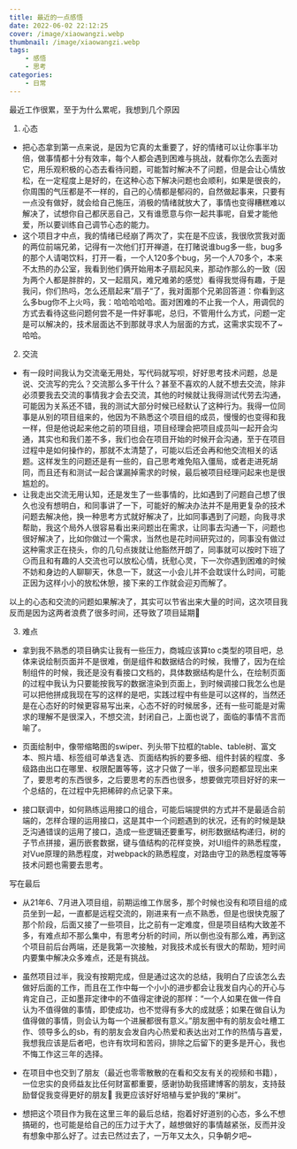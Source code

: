 ```yaml
---
title: 最近的一点感悟
date: 2022-06-02 22:12:25
cover: /image/xiaowangzi.webp
thumbnail: /image/xiaowangzi.webp
tags:
    - 感悟
    - 思考
categories:
    - 日常
---
```

最近工作很累，至于为什么累呢，我想到几个原因
<!--more-->
1. 心态

* 把心态拿到第一点来说，是因为它真的太重要了，好的情绪可以让你事半功倍，做事情都十分有效率，每个人都会遇到困难与挑战，就看你怎么去面对它，用乐观积极的心态去看待问题，可能暂时解决不了问题，但是会让心情放松，在一定程度上是好的，在这种心态下解决问题也会顺利，如果是很丧的，你周围的气压都是不一样的，自己的心情都是郁闷的，自然做起事来，只要有一点没有做好，就会给自己施压，消极的情绪就放大了，事情也变得糟糕难以解决了，试想你自己都厌恶自己，又有谁愿意与你一起共事呢，自爱才能他爱，所以要训练自己调节心态的能力。
* 这个项目才中点，我的情绪已经崩了两次了，实在是不应该，我很欣赏我对面的两位前端兄弟，记得有一次他们打开禅道，在打赌说谁bug多一些，bug多的那个人请喝饮料，打开一看，一个人120多个bug，另一个人70多个，本来不太热的办公室，我看到他们俩开始用本子扇起风来，那动作那么的一致（因为两个人都是胖胖的，又一起扇风，难兄难弟的感觉）看得我觉得有趣，于是我问，你们热吗，怎么还扇起来”扇子“了，我对面那个兄弟回答道：你看到这么多bug你不上火吗，我：哈哈哈哈哈。面对困难的不止我一个人，用调侃的方式去看待这些问题何尝不是一件好事呢，总归，不管用什么方式，问题一定是可以解决的，技术层面达不到那就寻求人为层面的方式，这需求实现不了~哈哈。

2. 交流

* 有一段时间我认为交流毫无用处，写代码就写呗，好好思考技术问题，总是说、交流写的完么？交流那么多干什么？甚至不喜欢的人就不想去交流，除非必须要我去交流的事情我才会去交流，其他的时候就让我得测试代劳去沟通，可能因为关系还不错，我的测试大部分时候已经默认了这种行为。我得一位同事是从别的项目组来的，他因为不熟悉这个项目组的成员，慢慢的也变得和我一样，但是他说起来他之前的项目组，项目经理会把项目成员叫一起开会沟通，其实也和我们差不多，我们也会在项目开始的时候开会沟通，至于在项目过程中是如何操作的，那就不太清楚了，可能以后还会再和他交流相关的话题。这样发生的问题还是有一些的，自己思考难免陷入僵局，或者走进死胡同，而且还有和测试一起合谋漏掉需求的时候，最后被项目经理问起来也是很尴尬的。
* 让我走出交流无用认知，还是发生了一些事情的，比如遇到了问题自己想了很久也没有想明白，和同事讲了一下，可能好的解决办法并不是用更复杂的技术问题去解决他，换一种思考方式就好解决了，比如同事遇到了问题，向我寻求帮助，我这个局外人很容易看出来问题出在需求，让同事去沟通一下，问题也很好解决了，比如你做过一个需求，当然也是花时间研究过的，同事没有做过这种需求正在挠头，你的几句点拨就让他豁然开朗了，同事就可以按时下班了😏而且和有趣的人交流也可以放松心情，抚慰心灵，下一次你遇到困难的时候不妨和身边的人聊聊天，休息一下，就这一小会儿并不会耽误什么时间，可能正因为这样小小的放松休憩，接下来的工作就会迎刃而解了。

以上的心态和交流的问题如果解决了，其实可以节省出来大量的时间，这次项目我反而是因为这两者浪费了很多时间，还导致了项目延期🤭

3. 难点

* 拿到我不熟悉的项目确实让我有一些压力，商城应该算to c类型的项目吧，总体来说绘制页面并不是很难，倒是组件和数据结合的时候，我懵了，因为在绘制组件的时候，我还是没有看接口文档的，具体数据结构是什么，在绘制页面的过程中我认为只要能按我写的数据渲染到页面上，到时候调接口我怎么也是可以把他拼成我现在写的这样的是吧，实践过程中有些是可以这样的，当然还是在心态好的时候更容易写出来，心态不好的时候居多，还有一些可能是对需求的理解不是很深入，不想交流，封闭自己，上面也说了，面临的事情不言而喻了。

* 页面绘制中，像带缩略图的swiper、列头带下拉框的table、table树、富文本、照片墙、标签组可单选复选、页面结构拆的要多细、组件封装的程度、多级路由出口在哪里、权限配置等等，这才只做了一半，很多问题都显现出来了，要思考的东西很多，之后要思考的东西也很多，想要做完项目好好的来一个总结的，在过程中先把稀碎的点记录下来。

* 接口联调中，如何熟练运用接口的组合，可能后端提供的方式并不是最适合前端的，怎样合理的运用接口，这是其中一个问题遇到的状况，还有的时候是缺乏沟通错误的运用了接口，造成一些逻辑还要重写，树形数据结构递归，树的子节点拼接，遍历嵌套数据，键与值结构的花样变换，对UI组件的熟悉程度，对Vue原理的熟悉程度，对webpack的熟悉程度，对路由守卫的熟悉程度等等技术问题也需要去思考。

写在最后

* 从21年6、7月进入项目组，前期运维工作居多，那个时候也没有和项目组的成员坐到一起，一直都是远程交流的，刚进来有一点不熟悉，但是也很快克服了那个阶段，后面又接了一些项目，比之前有一定难度，但是项目结构大致差不多，有难点却不那么集中，有思考分析的时间，所以倒也没有那么难，再到这个项目前后台两端，还是我第一次接触，对我技术成长有很大的帮助，短时间内要集中解决众多难点，还是有挑战。

* 虽然项目过半，我没有按期完成，但是通过这次的总结，我明白了应该怎么去做好后面的工作，而且在工作中每一个小小的进步都会让我发自内心的开心与肯定自己，正如墨菲定律中的不值得定律说的那样：“一个人如果在做一件自认为不值得做的事情，即使成功，也不觉得有多大的成就感；如果在做自认为值得做的事情，则会认为每一个进展都很有意义。”朋友圈中有的朋友会吐槽工作、领导多么的sb，有的朋友会发自内心热爱和表达出对工作的热情与喜爱，我想我应该是后者吧，也许有坎坷和苦闷，排除之后留下的更多是开心，我也不悔工作这三年的选择。

* 在项目中也交到了朋友（最近也零零散散的在看和交友有关的视频和书籍），一位忠实的良师益友比任何财富都重要，感谢协助我搭建博客的朋友，支持鼓励督促我变得更好的朋友🥰 我更应该好好培植与爱护我的“果树”。

* 想把这个项目作为我在这里三年的最后总结，抱着好好道别的心态，多么不想搞砸的，也可能是给自己的压力过于大了，越想做好的事情越紧张，反而并没有想象中那么好了。过去已然过去了，一万年又太久，只争朝夕吧~
